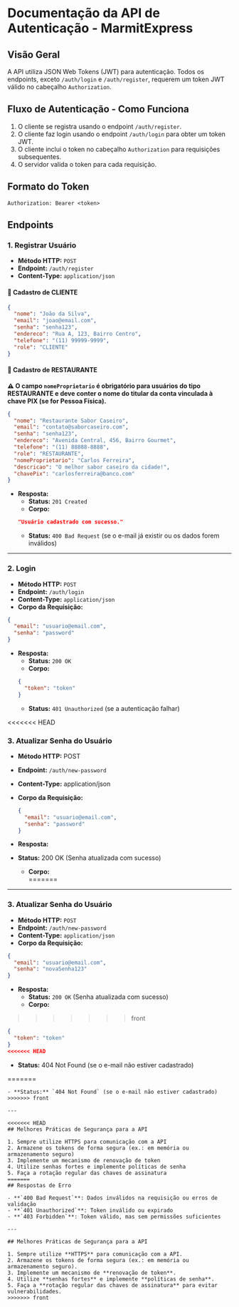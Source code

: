 # Documentação da API de Autenticação - MarmitExpress

## Visão Geral

A API utiliza JSON Web Tokens (JWT) para autenticação. Todos os endpoints, exceto `/auth/login` e `/auth/register`, requerem um token JWT válido no cabeçalho `Authorization`.

## Fluxo de Autenticação - Como Funciona

1. O cliente se registra usando o endpoint `/auth/register`.
2. O cliente faz login usando o endpoint `/auth/login` para obter um token JWT.
3. O cliente inclui o token no cabeçalho `Authorization` para requisições subsequentes.
4. O servidor valida o token para cada requisição.

## Formato do Token

```text
Authorization: Bearer <token>
```

## Endpoints

### 1. Registrar Usuário

- **Método HTTP:** `POST`
- **Endpoint:** `/auth/register`
- **Content-Type:** `application/json`

#### 📌 Cadastro de CLIENTE

```json
{
  "nome": "João da Silva",
  "email": "joao@email.com",
  "senha": "senha123",
  "endereco": "Rua A, 123, Bairro Centro",
  "telefone": "(11) 99999-9999",
  "role": "CLIENTE"
}
```

#### 📌 Cadastro de RESTAURANTE

**⚠️ O campo `nomeProprietario` é obrigatório para usuários do tipo RESTAURANTE e deve conter o nome do titular da conta vinculada à chave PIX (se for Pessoa Física).**

```json
{
  "nome": "Restaurante Sabor Caseiro",
  "email": "contato@saborcaseiro.com",
  "senha": "senha123",
  "endereco": "Avenida Central, 456, Bairro Gourmet",
  "telefone": "(11) 88888-8888",
  "role": "RESTAURANTE",
  "nomeProprietario": "Carlos Ferreira",
  "descricao": "O melhor sabor caseiro da cidade!",
  "chavePix": "carlosferreira@banco.com"
}
```

- **Resposta:**
  - **Status:** `201 Created`
  - **Corpo:**
  ```json
  "Usuário cadastrado com sucesso."
  ```
  - **Status:** `400 Bad Request` (se o e-mail já existir ou os dados forem inválidos)

---

### 2. Login

- **Método HTTP:** `POST`
- **Endpoint:** `/auth/login`
- **Content-Type:** `application/json`
- **Corpo da Requisição:**

```json
{
  "email": "usuario@email.com",
  "senha": "password"
}
```

- **Resposta:**
  - **Status:** `200 OK`
  - **Corpo:**
  ```json
  {
    "token": "token"
  }
  ```
  - **Status:** `401 Unauthorized` (se a autenticação falhar)

<<<<<<< HEAD
### 3. Atualizar Senha do Usuário

- **Método HTTP:** POST  
- **Endpoint:** `/auth/new-password`  
- **Content-Type:** application/json  
- **Corpo da Requisição:**  
  ```json
  {
    "email": "usuario@email.com",
    "senha": "password"
  }
  ```  
- **Resposta:**  
- **Status:** 200 OK (Senha atualizada com sucesso)  

  - **Corpo:**  
=======
---

### 3. Atualizar Senha do Usuário

- **Método HTTP:** `POST`
- **Endpoint:** `/auth/new-password`
- **Content-Type:** `application/json`
- **Corpo da Requisição:**

```json
{
  "email": "usuario@email.com",
  "senha": "novaSenha123"
}
```

- **Resposta:**
  - **Status:** `200 OK` (Senha atualizada com sucesso)
  - **Corpo:**
>>>>>>> front
  ```json
  {
    "token": "token"
  }
<<<<<<< HEAD
  ```  
- **Status:** 404 Not Found (se o e-mail não estiver cadastrado)  

=======
  ```
  - **Status:** `404 Not Found` (se o e-mail não estiver cadastrado)
>>>>>>> front

---

<<<<<<< HEAD
## Melhores Práticas de Segurança para a API

1. Sempre utilize HTTPS para comunicação com a API  
2. Armazene os tokens de forma segura (ex.: em memória ou armazenamento seguro)  
3. Implemente um mecanismo de renovação de token  
4. Utilize senhas fortes e implemente políticas de senha  
5. Faça a rotação regular das chaves de assinatura
=======
## Respostas de Erro

- **`400 Bad Request`**: Dados inválidos na requisição ou erros de validação
- **`401 Unauthorized`**: Token inválido ou expirado
- **`403 Forbidden`**: Token válido, mas sem permissões suficientes

---

## Melhores Práticas de Segurança para a API

1. Sempre utilize **HTTPS** para comunicação com a API.
2. Armazene os tokens de forma segura (ex.: em memória ou armazenamento seguro).
3. Implemente um mecanismo de **renovação de token**.
4. Utilize **senhas fortes** e implemente **políticas de senha**.
5. Faça a **rotação regular das chaves de assinatura** para evitar vulnerabilidades.
>>>>>>> front
